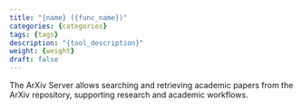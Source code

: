 ```yaml
---
title: "{name} ({func_name})"
categories: {categories}
tags: {tags}
description: "{tool_description}"
weight: {weight}
draft: false
---
```


The ArXiv Server allows searching and retrieving academic papers from the ArXiv repository, supporting research and academic workflows. 